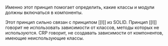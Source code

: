 Именно этот принцип помогает определить, какие классы и модули должны включаться в компоненты.

Этот принцип сильно связан с принципом [[I]] из SOLID. Принцип [[I]] говорит не использовать зависимости от классов, методы которых не используются. CRP говорит, не создавать зависимости от компонентов, имеющие неиспользующие классы.


